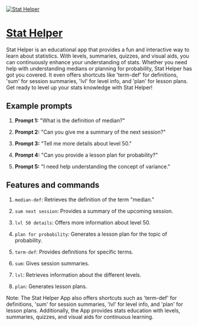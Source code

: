 [![Stat Helper](https://files.oaiusercontent.com/file-aIBppXcVDjGUBToVdwiuiCKI?se=2123-10-17T14%3A44%3A48Z&sp=r&sv=2021-08-06&sr=b&rscc=max-age%3D31536000%2C%20immutable&rscd=attachment%3B%20filename%3D414b610f-3e11-4dbc-a732-d4df82518987.png&sig=ZSMy1GmVVc7Kf9V/fi0eAaNXefgflVQzx7PQoFy0DQs%3D)](https://chat.openai.com/g/g-UTetN1v4g-stat-helper)

# [Stat Helper](https://chat.openai.com/g/g-UTetN1v4g-stat-helper)

Stat Helper is an educational app that provides a fun and interactive way to learn about statistics. With levels, summaries, quizzes, and visual aids, you can continuously enhance your understanding of stats. Whether you need help with understanding medians or planning for probability, Stat Helper has got you covered. It even offers shortcuts like 'term-def' for definitions, 'sum' for session summaries, 'lvl' for level info, and 'plan' for lesson plans. Get ready to level up your stats knowledge with Stat Helper!

## Example prompts

1. **Prompt 1:** "What is the definition of median?"

2. **Prompt 2:** "Can you give me a summary of the next session?"

3. **Prompt 3:** "Tell me more details about level 50."

4. **Prompt 4:** "Can you provide a lesson plan for probability?"

5. **Prompt 5:** "I need help understanding the concept of variance."

## Features and commands

1. `median-def`: Retrieves the definition of the term "median."

2. `sum next session`: Provides a summary of the upcoming session.

3. `lvl 50 details`: Offers more information about level 50.

4. `plan for probability`: Generates a lesson plan for the topic of probability.

5. `term-def`: Provides definitions for specific terms.

6. `sum`: Gives session summaries.

7. `lvl`: Retrieves information about the different levels.

8. `plan`: Generates lesson plans.

Note: The Stat Helper App also offers shortcuts such as 'term-def' for definitions, 'sum' for session summaries, 'lvl' for level info, and 'plan' for lesson plans. Additionally, the App provides stats education with levels, summaries, quizzes, and visual aids for continuous learning.